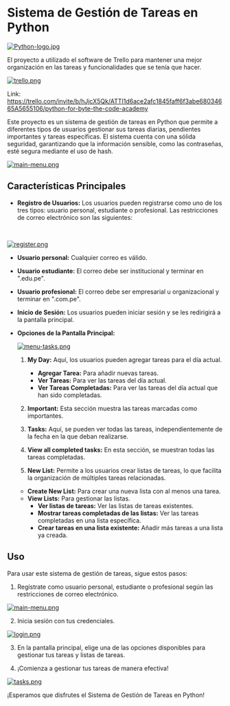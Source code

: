 # Sistema de Gestión de Tareas en Python

[![Python-logo.jpg](https://i.postimg.cc/dVYtWsxc/Python-logo.jpg)](https://postimg.cc/56sVyVJs)


El proyecto a utilizado el software de Trello para mantener una mejor organización en las tareas y funcionalidades que se tenía que hacer.

[![trello.png](https://i.postimg.cc/Vsh8hf5H/trello.png)](https://postimg.cc/9zyKRjdG)

Link: https://trello.com/invite/b/hJjcX5Qk/ATTI1d6ace2afc1845faff6f3abe68034665A5655106/python-for-byte-the-code-academy

Este proyecto es un sistema de gestión de tareas en Python que permite a diferentes tipos de usuarios gestionar sus tareas diarias, pendientes importantes y tareas específicas. El sistema cuenta con una sólida seguridad, garantizando que la información sensible, como las contraseñas, esté segura mediante el uso de hash.

[![main-menu.png](https://i.postimg.cc/3JQG2T7z/main-menu.png)](https://postimg.cc/hhMhqNX0)

## Características Principales
- **Registro de Usuarios:** Los usuarios pueden registrarse como uno de los tres tipos: usuario personal, estudiante o profesional. Las restricciones de correo electrónico son las siguientes:

<br>

[![register.png](https://i.postimg.cc/PqJvdfzv/register.png)](https://postimg.cc/3yMxBTq3)


  - **Usuario personal:** Cualquier correo es válido.
  - **Usuario estudiante:** El correo debe ser institucional y terminar en ".edu.pe".
  - **Usuario profesional:** El correo debe ser empresarial u organizacional y terminar en ".com.pe".

- **Inicio de Sesión:** Los usuarios pueden iniciar sesión y se les redirigirá a la pantalla principal.

- **Opciones de la Pantalla Principal:**

  [![menu-tasks.png](https://i.postimg.cc/yYhZPb8x/menu-tasks.png)](https://postimg.cc/kB4GMw8P)


  1. **My Day:** Aquí, los usuarios pueden agregar tareas para el día actual.
      - **Agregar Tarea:** Para añadir nuevas tareas.
      - **Ver Tareas:** Para ver las tareas del día actual.
      - **Ver Tareas Completadas:** Para ver las tareas del día actual que han sido completadas.

  2. **Important:** Esta sección muestra las tareas marcadas como importantes.

  3. **Tasks:** Aquí, se pueden ver todas las tareas, independientemente de la fecha en la que deban realizarse.

  4. **View all completed tasks:** En esta sección, se muestran todas las tareas completadas.

  5. **New List:** Permite a los usuarios crear listas de tareas, lo que facilita la organización de múltiples tareas relacionadas.

    - **Create New List:** Para crear una nueva lista con al menos una tarea.
    - **View Lists:** Para gestionar las listas.
      - **Ver listas de tareas:** Ver las listas de tareas existentes.
      - **Mostrar tareas completadas de las listas:** Ver las tareas completadas en una lista específica.
      - **Crear tareas en una lista existente:** Añadir más tareas a una lista ya creada.

## Uso

Para usar este sistema de gestión de tareas, sigue estos pasos:

1. Regístrate como usuario personal, estudiante o profesional según las restricciones de correo electrónico.

[![main-menu.png](https://i.postimg.cc/3JQG2T7z/main-menu.png)](https://postimg.cc/hhMhqNX0)

2. Inicia sesión con tus credenciales.

[![login.png](https://i.postimg.cc/x1tbrNHS/login.png)](https://postimg.cc/VJ0Nn6D7)

3. En la pantalla principal, elige una de las opciones disponibles para gestionar tus tareas y listas de tareas.

4. ¡Comienza a gestionar tus tareas de manera efectiva!

[![tasks.png](https://i.postimg.cc/NF65dKYS/tasks.png)](https://postimg.cc/ZvqbRKWx)


¡Esperamos que disfrutes el Sistema de Gestión de Tareas en Python!
